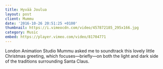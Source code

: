 ```yaml
---
title: Hyvää Joulua
layout: post
client: Mummu
date: '2016-10-26 20:51:25 +0100'
thumbnail: https://i.vimeocdn.com/video/457872185_295x166.jpg
category: Music
embed: https://player.vimeo.com/video/81704771
---
```

London Animation Studio Mummu asked me to soundtrack this lovely little Christmas greeting, which focuses—briefly—on both the light and dark side of the traditions surrounding Santa Claus.
